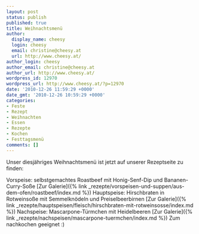 ```yaml
---
layout: post
status: publish
published: true
title: Weihnachtsmenü
author:
  display_name: cheesy
  login: cheesy
  email: christine@cheesy.at
  url: http://www.cheesy.at/
author_login: cheesy
author_email: christine@cheesy.at
author_url: http://www.cheesy.at/
wordpress_id: 12970
wordpress_url: http://www.cheesy.at/?p=12970
date: '2010-12-26 11:59:29 +0000'
date_gmt: '2010-12-26 10:59:29 +0000'
categories:
- Feste
- Rezept
- Weihnachten
- Essen
- Rezepte
- Kochen
- Festtagsmenü
comments: []
---
```

<!--:de-->Unser diesjähriges Weihnachtsmenü ist jetzt auf unserer Rezeptseite zu finden:
Vorspeise: selbstgemachtes Roastbeef mit Honig-Senf-Dip und Bananen-Curry-Soße
[Zur Galerie]({% link _rezepte/vorspeisen-und-suppen/aus-dem-ofen/roastbeef/index.md %})
Hauptspeise: Hirschbraten in Rotweinsoße mit Semmelknödeln und Preiselbeerbirnen
[Zur Galerie]({% link _rezepte/hauptspeisen/fleisch/hirschbraten-mit-rotweinsosse/index.md %})
Nachspeise: Mascarpone-Türmchen mit Heidelbeeren
[Zur Galerie]({% link _rezepte/nachspeisen/mascarpone-tuermchen/index.md %})
Zum nachkochen geeignet :)
